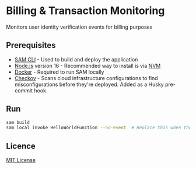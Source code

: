# Billing & Transaction Monitoring

Monitors user identity verification events for billing purposes

## Prerequisites

- [SAM CLI](https://docs.aws.amazon.com/serverless-application-model/latest/developerguide/serverless-sam-cli-install.html) - Used to build and deploy the application
- [Node.js](https://nodejs.org/en/) version 16 - Recommended way to install is via [NVM](https://github.com/nvm-sh/nvm)
- [Docker](https://docs.docker.com/get-docker/) - Required to run SAM locally
- [Checkov](https://www.checkov.io/) - Scans cloud infrastructure configurations to find misconfigurations before they're deployed. Added as a Husky pre-commit hook.

## Run

```sh
sam build
sam local invoke HelloWorldFunction --no-event  # Replace this when there is something useful to run
```

## Licence

[MIT License](LICENCE)
